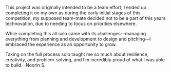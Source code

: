 This project was originally intended to be a team effort, I ended up completing it on my own as during the early initial stages of this competition, my supposed team-mate decided not to be a part of this years technovation, due to needing to focus on priorities elsewhere. 

While completing this all solo came with its challenges—managing everything from planning and development to design and pitching—I embraced the experience as an opportunity to grow. 

Taking on the full process solo taught me so much about resilience, creativity, and problem-solving, and I’m incredibly proud of what I was able to build.
-Noorin S.